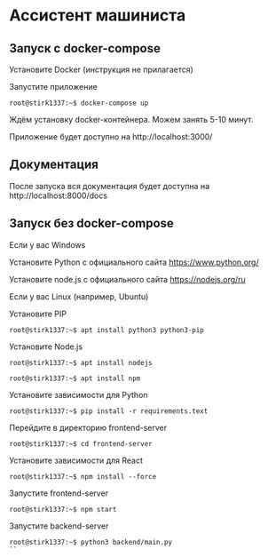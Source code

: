 # Ассистент машиниста
## Запуск с docker-compose

Установите Docker (инструкция не прилагается)

Запустите приложение 

```console
root@stirk1337:~$ docker-compose up
```
Ждём установку docker-контейнера. Можем занять 5-10 минут.

Приложение будет доступно на http://localhost:3000/

## Документация

После запуска вся документация будет доступна на http://localhost:8000/docs

## Запуск без docker-compose

Если у вас Windows

Установите Python с официального сайта https://www.python.org/

Установите node.js с официального сайта https://nodejs.org/ru

Если у вас Linux (например, Ubuntu)

Установите PIP

```console
root@stirk1337:~$ apt install python3 python3-pip
```

Установите Node.js

```console
root@stirk1337:~$ apt install nodejs
```

```console
root@stirk1337:~$ apt install npm
```

Установите зависимости для Python

```console
root@stirk1337:~$ pip install -r requirements.text
```
Перейдите в директорию frontend-server

```console
root@stirk1337:~$ cd frontend-server
```
Установите зависимости для React

```console
root@stirk1337:~$ npm install --force
```

Запустите frontend-server

```console
root@stirk1337:~$ npm start
```
Запустите backend-server

```console
root@stirk1337:~$ python3 backend/main.py
``

